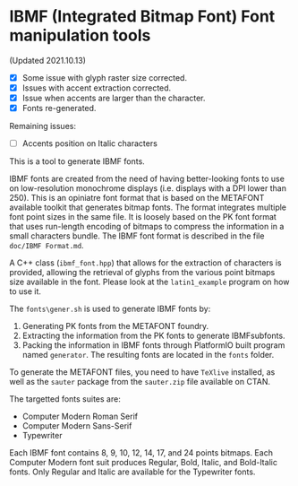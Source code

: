 # IBMF (Integrated Bitmap Font) Font manipulation tools

(Updated 2021.10.13)

- [x] Some issue with glyph raster size corrected.
- [x] Issues with accent extraction corrected.
- [x] Issue when accents are larger than the character.
- [x] Fonts re-generated.

Remaining issues:

- [ ] Accents position on Italic characters


This is a tool to generate IBMF fonts.

IBMF fonts are created from the need of having better-looking fonts to use on low-resolution monochrome displays (i.e. displays with a DPI lower than 250). This is an opiniatre font format that is based on the METAFONT available toolkit that generates bitmap fonts. The format integrates multiple font point sizes in the same file. It is loosely based on the PK font format that uses run-length encoding of bitmaps to compress the information in a small characters bundle. The IBMF font format is described in the file `doc/IBMF Format.md`.

A C++ class (`ibmf_font.hpp`) that allows for the extraction of characters is provided, allowing the retrieval of glyphs from the various point bitmaps size available in the font. Please look at the `latin1_example` program on how to use it.

The `fonts\gener.sh` is used to generate IBMF fonts by:

1) Generating PK fonts from the METAFONT foundry.
2) Extracting the information from the PK fonts to generate IBMFsubfonts.
3) Packing the information in IBMF fonts through PlatformIO built program named `generator`. The resulting fonts are located in the `fonts` folder.

To generate the METAFONT files, you need to have `TeXlive` installed, as well as the `sauter` package from the `sauter.zip` file available on CTAN.

The targetted fonts suites are:

  - Computer Modern Roman Serif
  - Computer Modern Sans-Serif
  - Typewriter

Each IBMF font contains 8, 9, 10, 12, 14, 17, and 24 points bitmaps.
Each Computer Modern font suit produces Regular, Bold, Italic, and Bold-Italic fonts. Only Regular and Italic are available for the Typewriter fonts.


